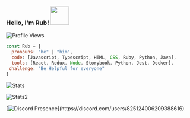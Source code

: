 ### Hello, I'm Rub! <img src="https://media.giphy.com/media/Ogft3GVOeMk7wp4Yky/giphy.gif" width="50"></h2>
![Profile Views](https://komarev.com/ghpvc/?username=Rub19)

```javascript
const Rub = {
  pronouns: "he" | "him",
  code: [Javascript, Typescript, HTML, CSS, Ruby, Python, Java],
  tools: [React, Redux, Node, Storybook, Python, Jest, Docker],
 challenge: "Be Helpful for everyone"
}
```
<p> <img alt="Stats" src="https://github-readme-stats.vercel.app/api?username=Rub19&count_private=true&show_icons=true&show_icons=true&theme=dracula" /> </p>
<p> <img alt="Stats2" src="https://github-readme-streak-stats.herokuapp.com/?user=Rub19&theme=dracula" /> </p>


[![Discord Presence](https://lanyard-profile-readme.vercel.app/api/825124006209388616?theme=dark&bg=033484&animated=true&hideDiscrim=true&borderRadius=20px&idleMessage=Probably%20doing%20something%20else...)](https://discord.com/users/825124006209388616)
